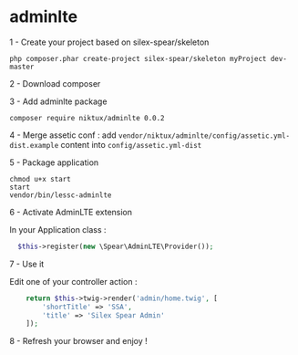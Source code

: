 # adminlte

1 - Create your project based on silex-spear/skeleton
```
php composer.phar create-project silex-spear/skeleton myProject dev-master
```

2 - Download composer

3 - Add adminlte package
```
composer require niktux/adminlte 0.0.2
```

4 - Merge assetic conf : add ```vendor/niktux/adminlte/config/assetic.yml-dist.example``` content into ```config/assetic.yml-dist```

5 - Package application
```
chmod u+x start
start
vendor/bin/lessc-adminlte
```
6 - Activate AdminLTE extension

In your Application class :
```php
  $this->register(new \Spear\AdminLTE\Provider());
```

7 - Use it

Edit one of your controller action : 
```php
    return $this->twig->render('admin/home.twig', [
        'shortTitle' => 'SSA',
        'title' => 'Silex Spear Admin'
    ]);
```

8 - Refresh your browser and enjoy !
